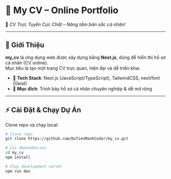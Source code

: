 # 📄 My CV – Online Portfolio  

🚀 *CV Trực Tuyến Cực Chất – Nâng tầm bản sắc cá nhân!*  

---

## 🌟 Giới Thiệu
**my_cv** là ứng dụng web được xây dựng bằng **Next.js**, dùng để hiển thị hồ sơ cá nhân (CV online).  
Mục tiêu là tạo một trang CV trực quan, hiện đại và dễ triển khai.  

- 🔧 **Tech Stack**: Next.js (JavaScript/TypeScript), TailwindCSS, next/font (Geist)  
- 🎯 **Mục đích**: Trình bày hồ sơ cá nhân chuyên nghiệp & dễ mở rộng  

---

## ⚡ Cài Đặt & Chạy Dự Án
Clone repo và chạy local:

```bash
# Clone repo
git clone https://github.com/DoTienManhCoder/my_cv.git

# Cài dependencies
cd my_cv
npm install

# Chạy development server
npm run dev
